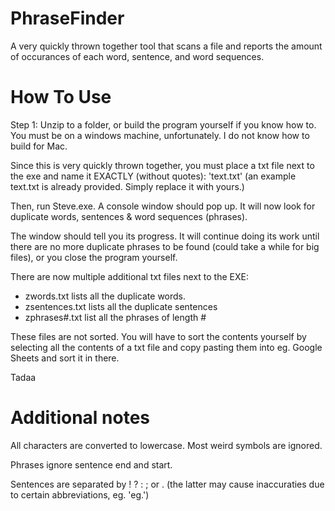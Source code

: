 # PhraseFinder
A very quickly thrown together tool that scans a file and reports the amount of occurances of each word, sentence, and word sequences.

# How To Use
Step 1: Unzip to a folder, or build the program yourself if you know how to. You must be on a windows machine, unfortunately. I do not know how to build for Mac.

Since this is very quickly thrown together, you must place a txt file next to the exe and name it EXACTLY (without quotes): 'text.txt' (an example text.txt is already provided. Simply replace it with yours.)

Then, run Steve.exe. A console window should pop up. It will now look for duplicate words, sentences & word sequences (phrases).

The window should tell you its progress. It will continue doing its work until there are no more duplicate phrases to be found (could take a while for big files), or you close the program yourself. 

There are now multiple additional txt files next to the EXE:
- zwords.txt lists all the duplicate words. 
- zsentences.txt lists all the duplicate sentences
- zphrases#.txt list all the phrases of length #

These files are not sorted. You will have to sort the contents yourself by selecting all the contents of a txt file and copy pasting them into eg. Google Sheets and sort it in there.

Tadaa

# Additional notes
All characters are converted to lowercase. Most weird symbols are ignored.

Phrases ignore sentence end and start.

Sentences are separated by ! ? : ; or . (the latter may cause inaccuraties due to certain abbreviations, eg. 'eg.')

